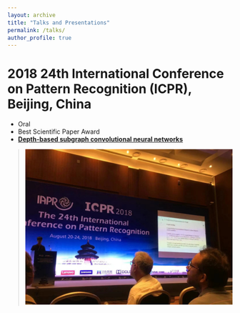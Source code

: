 ```yaml
---
layout: archive
title: "Talks and Presentations"
permalink: /talks/
author_profile: true
---
```



2018 24th International Conference on Pattern Recognition (ICPR), Beijing, China
===
- Oral
- Best Scientific Paper Award <br>
- <b><a href="https://ieeexplore.ieee.org/abstract/document/8545090/" target="_blank">Depth-based subgraph convolutional neural networks</a></b><br>
> ![](/images/talk_ICPR2018.jpg)
